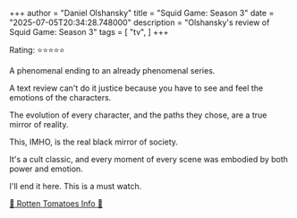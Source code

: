 +++
author = "Daniel Olshansky"
title = "Squid Game: Season 3"
date = "2025-07-05T20:34:28.748000"
description = "Olshansky's review of Squid Game: Season 3"
tags = [
    "tv",
]
+++

Rating: ⭐⭐⭐⭐⭐

A phenomenal ending to an already phenomenal series.

A text review can't do it justice because you have to see and feel the emotions of the characters.

The evolution of every character, and the paths they chose, are a true mirror of reality.

This, IMHO, is the real black mirror of society.

It's a cult classic, and every moment of every scene was embodied by both power and emotion.

I'll end it here. This is a must watch.

[🍅 Rotten Tomatoes Info 🍅](https://www.rottentomatoes.com//tv/squid_game/s03)

